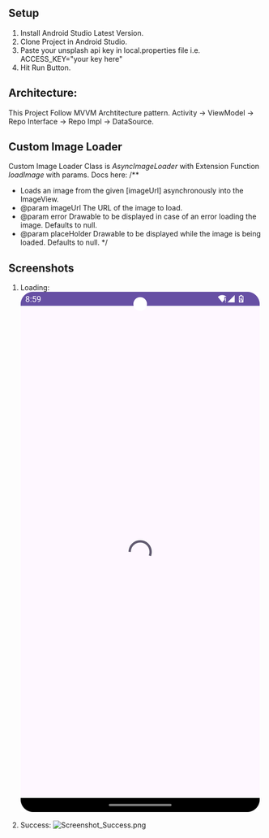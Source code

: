 ## Setup
1. Install Android Studio Latest Version.
2. Clone Project in Android Studio.
3. Paste your unsplash api key in local.properties file i.e. ACCESS_KEY="your key here"
4. Hit Run Button.


## Architecture:
This Project Follow MVVM Archtitecture pattern.
Activity -> ViewModel -> Repo Interface -> Repo Impl -> DataSource.

## Custom Image Loader
Custom Image Loader Class is _AsyncImageLoader_ with Extension Function _loadImage_ with params.
Docs here: 
/**
 * Loads an image from the given [imageUrl] asynchronously into the ImageView.
 * @param imageUrl The URL of the image to load.
 * @param error Drawable to be displayed in case of an error loading the image. Defaults to null.
 * @param placeHolder Drawable to be displayed while the image is being loaded. Defaults to null.
 */

## Screenshots

1. Loading:
![Screenshot_Loading.png](media%2FScreenshot_Loading.png)


2. Success:
![Screenshot_Success.png](media%2FScreenshot_Success.png)
